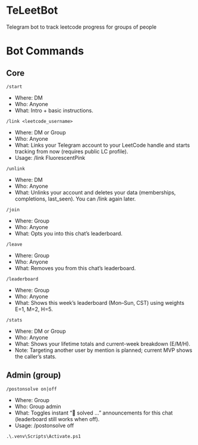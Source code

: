 # TeLeetBot
Telegram bot to track leetcode progress for groups of people

# Bot Commands
## Core
`/start`
- Where: DM
- Who: Anyone
- What: Intro + basic instructions.

`/link <leetcode_username>`
- Where: DM or Group
- Who: Anyone
- What: Links your Telegram account to your LeetCode handle and starts tracking from now (requires public LC profile).
- Usage: /link FluorescentPink

`/unlink`
- Where: DM
- Who: Anyone
- What: Unlinks your account and deletes your data (memberships, completions, last_seen). You can /link again later.

`/join`
- Where: Group
- Who: Anyone
- What: Opts you into this chat’s leaderboard.

`/leave`
- Where: Group
- Who: Anyone
- What: Removes you from this chat’s leaderboard.

`/leaderboard`
- Where: Group
- Who: Anyone
- What: Shows this week’s leaderboard (Mon–Sun, CST) using weights E=1, M=2, H=5.

`/stats`
- Where: DM or Group
- Who: Anyone
- What: Shows your lifetime totals and current-week breakdown (E/M/H).
- Note: Targeting another user by mention is planned; current MVP shows the caller’s stats.

## Admin (group)
`/postonsolve on|off`
- Where: Group
- Who: Group admin
- What: Toggles instant “🎉 solved …” announcements for this chat (leaderboard still works when off).
- Usage: /postonsolve off

`.\.venv\Scripts\Activate.ps1`